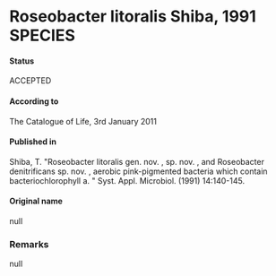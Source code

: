 Roseobacter litoralis Shiba, 1991 SPECIES
=======

#### Status
ACCEPTED

#### According to
The Catalogue of Life, 3rd January 2011

#### Published in
Shiba, T. "Roseobacter litoralis gen. nov. , sp. nov. , and Roseobacter denitrificans sp. nov. , aerobic pink-pigmented bacteria which contain bacteriochlorophyll a. " Syst. Appl. Microbiol. (1991) 14:140-145.

#### Original name
null

### Remarks
null